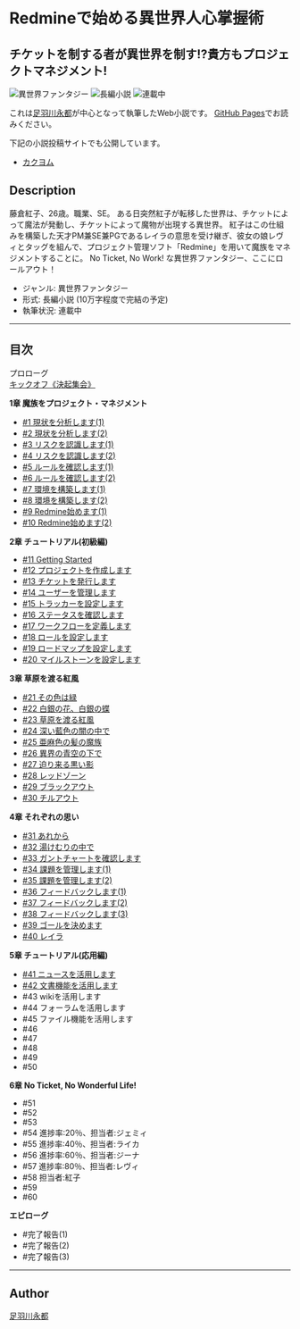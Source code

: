 Redmineで始める異世界人心掌握術
===============================

## チケットを制する者が異世界を制す!?貴方もプロジェクトマネジメント!

<!-- Badges section here. -->
![異世界ファンタジー](https://img.shields.io/badge/%E3%82%B8%E3%83%A3%E3%83%B3%E3%83%AB-%E7%95%B0%E4%B8%96%E7%95%8C%E3%83%95%E3%82%A1%E3%83%B3%E3%82%BF%E3%82%B8%E3%83%BC-brightgreen.svg)
![長編小説](https://img.shields.io/badge/%E5%BD%A2%E5%BC%8F-%E9%95%B7%E7%B7%A8%E5%B0%8F%E8%AA%AC-orange.svg)
![連載中](https://img.shields.io/badge/%E5%9F%B7%E7%AD%86%E7%8A%B6%E6%B3%81-%E9%80%A3%E8%BC%89%E4%B8%AD-red.svg)

これは[足羽川永都](https://github.com/8amjp)が中心となって執筆したWeb小説です。
[GitHub Pages](https://8novels.github.io/redmine-fantasy/)でお読みください。

下記の小説投稿サイトでも公開しています。

* [カクヨム](https://kakuyomu.jp/works/1177354054882403703)

## Description

藤倉紅子、26歳。職業、SE。
ある日突然紅子が転移した世界は、チケットによって魔法が発動し、チケットによって魔物が出現する異世界。
紅子はこの仕組みを構築した天才PM兼SE兼PGであるレイラの意思を受け継ぎ、彼女の娘レヴィとタッグを組んで、プロジェクト管理ソフト「Redmine」を用いて魔族をマネジメントすることに。
No Ticket, No Work! な異世界ファンタジー、ここにロールアウト！

* ジャンル: 異世界ファンタジー
* 形式: 長編小説 (10万字程度で完結の予定)
* 執筆状況: 連載中

----

## 目次

プロローグ  
[キックオフ《決起集会》](./episodes/001.md)

**1章 魔族をプロジェクト・マネジメント**

* [#1 現状を分析します(1)](./episodes/002.md)
* [#2 現状を分析します(2)](./episodes/003.md)
* [#3 リスクを認識します(1)](./episodes/004.md)
* [#4 リスクを認識します(2)](./episodes/005.md)
* [#5 ルールを確認します(1)](./episodes/006.md)
* [#6 ルールを確認します(2)](./episodes/007.md)
* [#7 環境を構築します(1)](./episodes/008.md)
* [#8 環境を構築します(2)](./episodes/009.md)
* [#9 Redmine始めます(1)](./episodes/010.md)
* [#10 Redmine始めます(2)](./episodes/011.md)

**2章 チュートリアル(初級編)**

* [#11 Getting Started](./episodes/012.md)
* [#12 プロジェクトを作成します](./episodes/013.md)
* [#13 チケットを発行します](./episodes/014.md)
* [#14 ユーザーを管理します](./episodes/015.md)
* [#15 トラッカーを設定します](./episodes/016.md)
* [#16 ステータスを確認します](./episodes/017.md)
* [#17 ワークフローを定義します](./episodes/018.md)
* [#18 ロールを設定します](./episodes/019.md)
* [#19 ロードマップを設定します](./episodes/020.md)
* [#20 マイルストーンを設定します](./episodes/021.md)

**3章 草原を渡る紅風**

* [#21 その色は緑](./episodes/022.md)
* [#22 白銀の花、白銀の蝶](./episodes/023.md)
* [#23 草原を渡る紅風](./episodes/024.md)
* [#24 深い藍色の闇の中で](./episodes/025.md)
* [#25 亜麻色の髪の魔族](./episodes/026.md)
* [#26 異界の青空の下で](./episodes/027.md)
* [#27 迫り来る黒い影](./episodes/028.md)
* [#28 レッドゾーン](./episodes/029.md)
* [#29 ブラックアウト](./episodes/030.md)
* [#30 チルアウト](./episodes/031.md)

**4章 それぞれの思い**

* [#31 あれから](./episodes/032.md)
* [#32 湯けむりの中で](./episodes/033.md)
* [#33 ガントチャートを確認します](./episodes/034.md)
* [#34 課題を管理します(1)](./episodes/035.md)
* [#35 課題を管理します(2)](./episodes/036.md)
* [#36 フィードバックします(1)](./episodes/037.md)
* [#37 フィードバックします(2)](./episodes/038.md)
* [#38 フィードバックします(3)](./episodes/039.md)
* [#39 ゴールを決めます](./episodes/040.md)
* [#40 レイラ](./episodes/041.md)

**5章 チュートリアル(応用編)**

* [#41 ニュースを活用します](./episodes/042.md)
* [#42 文書機能を活用します](./episodes/043.md)
* #43 wikiを活用します
* #44 フォーラムを活用します
* #45 ファイル機能を活用します
* #46
* #47
* #48
* #49
* #50

**6章 No Ticket, No Wonderful Life!**

* #51
* #52
* #53
* #54 進捗率:20％、担当者:ジェミィ
* #55 進捗率:40％、担当者:ライカ
* #56 進捗率:60％、担当者:ジーナ
* #57 進捗率:80％、担当者:レヴィ
* #58 担当者:紅子
* #59
* #60

**エピローグ**

* #完了報告(1)
* #完了報告(2)
* #完了報告(3)

----

## Author

[足羽川永都](https://github.com/8amjp)
